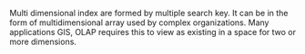 Multi dimensional index are formed by multiple search key. It can be in the form of multidimensional array used by complex organizations. Many applications GIS, OLAP requires this to view as existing in a space for two or more dimensions.
